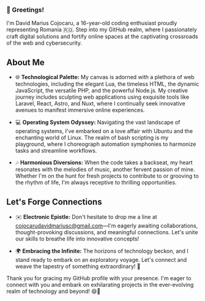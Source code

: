 ### 👋 Greetings!

I'm David Marius Cojocaru, a 16-year-old coding enthusiast proudly representing Romania 🇷🇴. Step into my GitHub realm, where I passionately craft digital solutions and fortify online spaces at the captivating crossroads of the web and cybersecurity.

## About Me

- 🌐 **Technological Palette:** My canvas is adorned with a plethora of web technologies, including the elegant Lua, the timeless HTML, the dynamic JavaScript, the versatile PHP, and the powerful Node.js. My creative journey includes sculpting web applications using exquisite tools like Laravel, React, Astro, and Nuxt, where I continually seek innovative avenues to manifest immersive online experiences.

- 💻 **Operating System Odyssey:** Navigating the vast landscape of operating systems, I've embarked on a love affair with Ubuntu and the enchanting world of Linux. The realm of bash scripting is my playground, where I choreograph automation symphonies to harmonize tasks and streamline workflows.

- 🎶 **Harmonious Diversions:** When the code takes a backseat, my heart resonates with the melodies of music, another fervent passion of mine. Whether I'm on the hunt for fresh projects to contribute to or grooving to the rhythm of life, I'm always receptive to thrilling opportunities.

## Let's Forge Connections

- ✉️ **Electronic Epistle:** Don't hesitate to drop me a line at cojocarudavidmariusc@gmail.com—I'm eagerly awaiting collaborations, thought-provoking discussions, and meaningful connections. Let's unite our skills to breathe life into innovative concepts!

- 🌍 **Embracing the Infinite:** The horizons of technology beckon, and I stand ready to embark on an exploratory voyage. Let's connect and weave the tapestry of something extraordinary! 🔗

Thank you for gracing my GitHub profile with your presence. I'm eager to connect with you and embark on exhilarating projects in the ever-evolving realm of technology and beyond! 😄🚀
